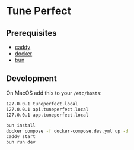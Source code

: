 # Tune Perfect

## Prerequisites
- [caddy](https://caddyserver.com/docs/install)
- [docker](https://docs.docker.com/get-docker/)
- [bun](https://bun.sh/docs/installation)

## Development

On MacOS add this to your `/etc/hosts`:
```bash
127.0.0.1 tuneperfect.local
127.0.0.1 api.tuneperfect.local
127.0.0.1 app.tuneperfect.local
```

```bash
bun install
docker compose -f docker-compose.dev.yml up -d
caddy start
bun run dev
```
